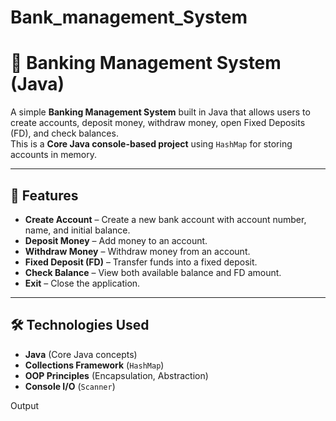 # Bank_management_System

# 🏦 Banking Management System (Java)

A simple **Banking Management System** built in Java that allows users to create accounts, deposit money, withdraw money, open Fixed Deposits (FD), and check balances.  
This is a **Core Java console-based project** using `HashMap` for storing accounts in memory.

---

## 📌 Features

- **Create Account** – Create a new bank account with account number, name, and initial balance.
- **Deposit Money** – Add money to an account.
- **Withdraw Money** – Withdraw money from an account.
- **Fixed Deposit (FD)** – Transfer funds into a fixed deposit.
- **Check Balance** – View both available balance and FD amount.
- **Exit** – Close the application.

---

## 🛠 Technologies Used
- **Java** (Core Java concepts)
- **Collections Framework** (`HashMap`)
- **OOP Principles** (Encapsulation, Abstraction)
- **Console I/O** (`Scanner`)

Output

